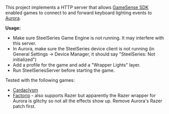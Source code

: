 This project implements a HTTP server that allows [GameSense SDK](https://github.com/SteelSeries/gamesense-sdk/) enabled games to connect to and forward keyboard lighting events to [Aurora](https://github.com/antonpup/Aurora/).

**Usage:**
- Make sure SteelSeries Game Engine is not running. It may interfere with this server.
- In Aurora, make sure the SteelSeries device client is not running (in General Settings -> Device Manager, it should say "SteelSeries: Not initialized")
- Add a profile for the game and add a "Wrapper Lights" layer.
- Run SteelSeriesServer before starting the game.

Tested with the following games:
- [Cardaclysm](https://store.steampowered.com/app/1252710/Cardaclysm/)
- [Factorio](https://store.steampowered.com/app/427520/Factorio/) - also supports Razer but apparently the Razer wrapper for Aurora is glitchy so not all the effects show up. Remove Aurora's Razer patch first.
